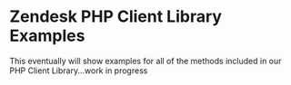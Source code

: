 # Zendesk PHP Client Library Examples

This eventually will show examples for all of the methods included in our PHP Client Library...work in progress